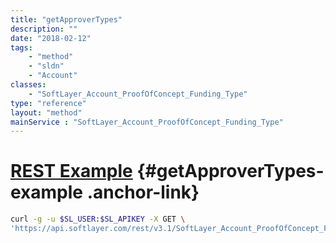 ```yaml
---
title: "getApproverTypes"
description: ""
date: "2018-02-12"
tags:
    - "method"
    - "sldn"
    - "Account"
classes:
    - "SoftLayer_Account_ProofOfConcept_Funding_Type"
type: "reference"
layout: "method"
mainService : "SoftLayer_Account_ProofOfConcept_Funding_Type"
---
```


# [REST Example](#getApproverTypes-example) <a href="/article/rest/"><i class="fas fa-question"></i></a> {#getApproverTypes-example .anchor-link} 
```bash
curl -g -u $SL_USER:$SL_APIKEY -X GET \
'https://api.softlayer.com/rest/v3.1/SoftLayer_Account_ProofOfConcept_Funding_Type/{SoftLayer_Account_ProofOfConcept_Funding_TypeID}/getApproverTypes'
```
